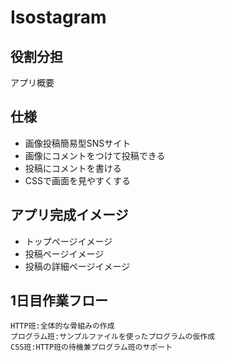 # Isostagram

## 役割分担  

アプリ概要
## 仕様

- 画像投稿簡易型SNSサイト
- 画像にコメントをつけて投稿できる
- 投稿にコメントを書ける
- CSSで画面を見やすくする

## アプリ完成イメージ

- トップページイメージ
- 投稿ページイメージ
- 投稿の詳細ページイメージ


## 1日目作業フロー

    HTTP班:全体的な骨組みの作成
    プログラム班:サンプルファイルを使ったプログラムの仮作成
    CSS班:HTTP班の待機兼プログラム班のサポート

## 






